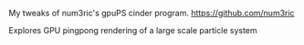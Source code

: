 My tweaks of num3ric's gpuPS cinder program. https://github.com/num3ric

Explores GPU pingpong rendering of a large scale particle system

